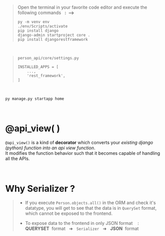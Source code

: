 
> Open the terminal in your favorite code editor and execute the following commands &nbsp;&nbsp;**: &nbsp;⟶**
> ```
> py -m venv env
> ./env/Scripts/activate
> pip install django
> django-admin startproject core .
> pip install djangorestframework
> ```

<br>

> <code>person_api/core/settings.py</code>
> ```
> INSTALLED_APPS = [
>     ...,
>     'rest_framework',
> ]
> ```

<br>

<code>py manage.py startapp home</code>

<br>

<div>
    <h1>@api_view( )</h1>
</div>

<code>@api_view()</code> is a kind of **decorator** which converts your _existing django (python) function into an api view function_. <br>
It modifies the function behavior such that it becomes capable of handling all the APIs.

<br>

<div>
    <h1>Why Serializer ?</h1>
</div>

> - If you execute <code>Person.objects.all()</code> in the ORM and check it's datatype, you will get to see that the data is in <code>QuerySet</code> format, which cannot be exposed to the frontend. <br>
>
> - To expose data to the frontend in only JSON format &nbsp;&nbsp;&nbsp;:&nbsp;&nbsp;&nbsp; **QUERYSET** &nbsp;format &nbsp;&nbsp;➜&nbsp;&nbsp; <code>Serializer</code> &nbsp;&nbsp;➜&nbsp;&nbsp; **JSON** &nbsp;format

<br>
